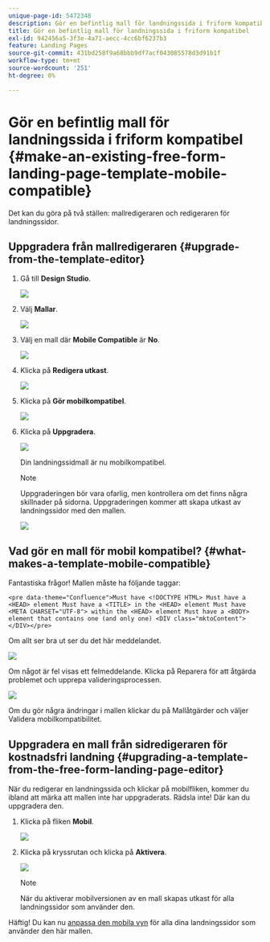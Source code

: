 ```yaml
---
unique-page-id: 5472348
description: Gör en befintlig mall för landningssida i friform kompatibel - Marketo Docs - Produktdokumentation
title: Gör en befintlig mall för landningssida i friform kompatibel
exl-id: 942456a5-3f3e-4a71-aecc-4cc6bf6237b3
feature: Landing Pages
source-git-commit: 431bd258f9a68bbb9df7acf043085578d3d91b1f
workflow-type: tm+mt
source-wordcount: '251'
ht-degree: 0%

---
```


# Gör en befintlig mall för landningssida i friform kompatibel {#make-an-existing-free-form-landing-page-template-mobile-compatible}

Det kan du göra på två ställen: mallredigeraren och redigeraren för landningssidor.

## Uppgradera från mallredigeraren {#upgrade-from-the-template-editor}

1. Gå till **Design Studio**.

   ![](assets/designstudio-1.png)

1. Välj **Mallar**.

   ![](assets/image2015-1-22-20-3a20-3a2.png)

1. Välj en mall där **Mobile Compatible** är **No**.

   ![](assets/image2015-1-22-20-3a22-3a24.png)

1. Klicka på **Redigera utkast**.

   ![](assets/image2015-1-22-20-3a25-3a36.png)

1. Klicka på **Gör mobilkompatibel**.

   ![](assets/image2015-1-22-20-3a30-3a33.png)

1. Klicka på **Uppgradera**.

   ![](assets/image2015-1-22-20-3a32-3a45.png)

   Din landningssidmall är nu mobilkompatibel.

   >[!NOTE]
   >
   >Uppgraderingen bör vara ofarlig, men kontrollera om det finns några skillnader på sidorna. Uppgraderingen kommer att skapa utkast av landningssidor med den mallen.

   ![](assets/image2015-1-22-20-3a36-3a43.png)

## Vad gör en mall för mobil kompatibel? {#what-makes-a-template-mobile-compatible}

Fantastiska frågor! Mallen måste ha följande taggar:

`<pre data-theme="Confluence">Must have <!DOCTYPE HTML> Must have a <HEAD> element Must have a <TITLE> in the <HEAD> element Must have <META CHARSET="UTF-8"> within the <HEAD> element Must have a <BODY> element that contains one (and only one) <DIV class="mktoContent"></DIV></pre>`

Om allt ser bra ut ser du det här meddelandet.

![](assets/image2015-1-22-20-3a41-3a31.png)

Om något är fel visas ett felmeddelande. Klicka på Reparera för att åtgärda problemet och upprepa valideringsprocessen.

![](assets/image2015-1-22-20-3a43-3a20.png)

Om du gör några ändringar i mallen klickar du på Mallåtgärder och väljer Validera mobilkompatibilitet.

## Uppgradera en mall från sidredigeraren för kostnadsfri landning {#upgrading-a-template-from-the-free-form-landing-page-editor}

När du redigerar en landningssida och klickar på mobilfliken, kommer du ibland att märka att mallen inte har uppgraderats. Rädsla inte! Där kan du uppgradera den.

1. Klicka på fliken **Mobil**.

   ![](assets/image2015-1-22-20-3a48-3a19.png)

1. Klicka på kryssrutan och klicka på **Aktivera**.

   ![](assets/image2015-1-22-20-3a49-3a34.png)

   >[!NOTE]
   >
   >När du aktiverar mobilversionen av en mall skapas utkast för alla landningssidor som använder den.

Häftig! Du kan nu [anpassa den mobila vyn](/help/marketo/product-docs/demand-generation/landing-pages/free-form-landing-pages/customize-mobile-view-for-your-free-form-landing-page.md) för alla dina landningssidor som använder den här mallen.

